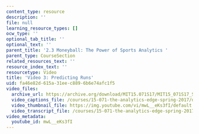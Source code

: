 ```yaml
---
content_type: resource
description: ''
file: null
learning_resource_types: []
ocw_type: ''
optional_tab_title: ''
optional_text: ''
parent_title: '2.3 Moneyball: The Power of Sports Analytics '
parent_type: CourseSection
related_resources_text: ''
resource_index_text: ''
resourcetype: Video
title: 'Video 3: Predicting Runs'
uid: fa46e82d-615a-31ee-c889-6b6e74afc1f5
video_files:
  archive_url: https://archive.org/download/MIT15.071S17/MIT15_071S17_Session_2.3.05_300k.mp4
  video_captions_file: /courses/15-071-the-analytics-edge-spring-2017/d97573913fdd5b31bce9c915f2632fa7_mwL__eKs3fI.vtt
  video_thumbnail_file: https://img.youtube.com/vi/mwL__eKs3fI/default.jpg
  video_transcript_file: /courses/15-071-the-analytics-edge-spring-2017/8c137425f13ca90d665694ae873dc27e_mwL__eKs3fI.pdf
video_metadata:
  youtube_id: mwL__eKs3fI
---
```

